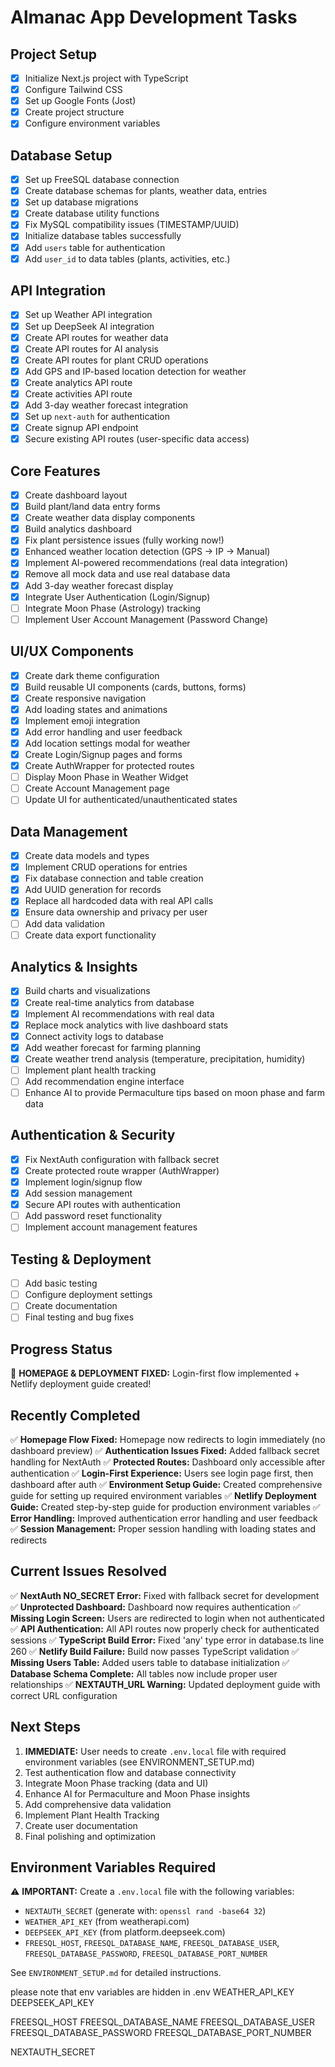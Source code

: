 # Almanac App Development Tasks

## Project Setup
- [x] Initialize Next.js project with TypeScript
- [x] Configure Tailwind CSS
- [x] Set up Google Fonts (Jost)
- [x] Create project structure
- [x] Configure environment variables

## Database Setup
- [x] Set up FreeSQL database connection
- [x] Create database schemas for plants, weather data, entries
- [x] Set up database migrations
- [x] Create database utility functions
- [x] Fix MySQL compatibility issues (TIMESTAMP/UUID)
- [x] Initialize database tables successfully
- [x] Add `users` table for authentication
- [x] Add `user_id` to data tables (plants, activities, etc.)

## API Integration
- [x] Set up Weather API integration
- [x] Set up DeepSeek AI integration
- [x] Create API routes for weather data
- [x] Create API routes for AI analysis
- [x] Create API routes for plant CRUD operations
- [x] Add GPS and IP-based location detection for weather
- [x] Create analytics API route
- [x] Create activities API route
- [x] Add 3-day weather forecast integration
- [x] Set up `next-auth` for authentication
- [x] Create signup API endpoint
- [x] Secure existing API routes (user-specific data access)

## Core Features
- [x] Create dashboard layout
- [x] Build plant/land data entry forms
- [x] Create weather data display components
- [x] Build analytics dashboard
- [x] Fix plant persistence issues (fully working now!)
- [x] Enhanced weather location detection (GPS → IP → Manual)
- [x] Implement AI-powered recommendations (real data integration)
- [x] Remove all mock data and use real database data
- [x] Add 3-day weather forecast display
- [x] Integrate User Authentication (Login/Signup)
- [ ] Integrate Moon Phase (Astrology) tracking
- [ ] Implement User Account Management (Password Change)

## UI/UX Components
- [x] Create dark theme configuration
- [x] Build reusable UI components (cards, buttons, forms)
- [x] Create responsive navigation
- [x] Add loading states and animations
- [x] Implement emoji integration
- [x] Add error handling and user feedback
- [x] Add location settings modal for weather
- [x] Create Login/Signup pages and forms
- [x] Create AuthWrapper for protected routes
- [ ] Display Moon Phase in Weather Widget
- [ ] Create Account Management page
- [ ] Update UI for authenticated/unauthenticated states

## Data Management
- [x] Create data models and types
- [x] Implement CRUD operations for entries
- [x] Fix database connection and table creation
- [x] Add UUID generation for records
- [x] Replace all hardcoded data with real API calls
- [x] Ensure data ownership and privacy per user
- [ ] Add data validation
- [ ] Create data export functionality

## Analytics & Insights
- [x] Build charts and visualizations
- [x] Create real-time analytics from database
- [x] Implement AI recommendations with real data
- [x] Replace mock analytics with live dashboard stats
- [x] Connect activity logs to database
- [x] Add weather forecast for farming planning
- [x] Create weather trend analysis (temperature, precipitation, humidity)
- [ ] Implement plant health tracking
- [ ] Add recommendation engine interface
- [ ] Enhance AI to provide Permaculture tips based on moon phase and farm data

## Authentication & Security
- [x] Fix NextAuth configuration with fallback secret
- [x] Create protected route wrapper (AuthWrapper)
- [x] Implement login/signup flow
- [x] Add session management
- [x] Secure API routes with authentication
- [ ] Add password reset functionality
- [ ] Implement account management features

## Testing & Deployment
- [ ] Add basic testing
- [ ] Configure deployment settings
- [ ] Create documentation
- [ ] Final testing and bug fixes

## Progress Status
🚨 **HOMEPAGE & DEPLOYMENT FIXED:** Login-first flow implemented + Netlify deployment guide created!

## Recently Completed
✅ **Homepage Flow Fixed:** Homepage now redirects to login immediately (no dashboard preview)
✅ **Authentication Issues Fixed:** Added fallback secret handling for NextAuth
✅ **Protected Routes:** Dashboard only accessible after authentication
✅ **Login-First Experience:** Users see login page first, then dashboard after auth
✅ **Environment Setup Guide:** Created comprehensive guide for setting up required environment variables
✅ **Netlify Deployment Guide:** Created step-by-step guide for production environment variables
✅ **Error Handling:** Improved authentication error handling and user feedback
✅ **Session Management:** Proper session handling with loading states and redirects

## Current Issues Resolved
✅ **NextAuth NO_SECRET Error:** Fixed with fallback secret for development
✅ **Unprotected Dashboard:** Dashboard now requires authentication
✅ **Missing Login Screen:** Users are redirected to login when not authenticated
✅ **API Authentication:** All API routes now properly check for authenticated sessions
✅ **TypeScript Build Error:** Fixed 'any' type error in database.ts line 260
✅ **Netlify Build Failure:** Build now passes TypeScript validation
✅ **Missing Users Table:** Added users table to database initialization
✅ **Database Schema Complete:** All tables now include proper user relationships
✅ **NEXTAUTH_URL Warning:** Updated deployment guide with correct URL configuration

## Next Steps
1. **IMMEDIATE:** User needs to create `.env.local` file with required environment variables (see ENVIRONMENT_SETUP.md)
2. Test authentication flow and database connectivity
3. Integrate Moon Phase tracking (data and UI)
4. Enhance AI for Permaculture and Moon Phase insights
5. Add comprehensive data validation
6. Implement Plant Health Tracking
7. Create user documentation
8. Final polishing and optimization

## Environment Variables Required
⚠️ **IMPORTANT:** Create a `.env.local` file with the following variables:
- `NEXTAUTH_SECRET` (generate with: `openssl rand -base64 32`)
- `WEATHER_API_KEY` (from weatherapi.com)
- `DEEPSEEK_API_KEY` (from platform.deepseek.com)
- `FREESQL_HOST`, `FREESQL_DATABASE_NAME`, `FREESQL_DATABASE_USER`, `FREESQL_DATABASE_PASSWORD`, `FREESQL_DATABASE_PORT_NUMBER`

See `ENVIRONMENT_SETUP.md` for detailed instructions.

please note that env variables are hidden in .env
WEATHER_API_KEY
DEEPSEEK_API_KEY

FREESQL_HOST
FREESQL_DATABASE_NAME
FREESQL_DATABASE_USER
FREESQL_DATABASE_PASSWORD
FREESQL_DATABASE_PORT_NUMBER

NEXTAUTH_SECRET
